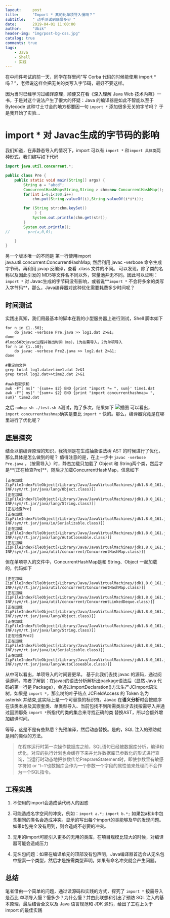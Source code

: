 ```yaml
---
layout:     post
title:      "Import * 真的比单项导入慢吗？"
subtitle:   " 动手测试到底慢多少 "
date:       2019-04-01 11:00:00
author:     "Ubik"
header-img: "img/post-bg-css.jpg"
catalog: true
comments: true
tags:
    - Java
    - Shell
    - 实践
---
```

在中间件考试的前一天，同学在群里问"写 Corba 代码的时候能使用 import * 吗？”，老师说这样会把无关的类写入字节码，最好不要这样。

因为当时已经学习过编译原理，顺便又在看《深入理解 Java Web 技术内幕》一书，于是对这个说法产生了很大的怀疑：Java 的编译器是如此不智能以至于 Bytecode 这种寸土寸金的地方都要因一句 `import *` 添加很多无关的字节吗？
于是我开始了实验...
# import * 对 Javac生成的字节码的影响
我们知道，在非静态导入的情况下，import 可以有 `import *` 和`import 具体类`两种形式，我们编写如下代码
``` java
import java.util.concurrent.*;

public class Pre {
    public static void main(String[] args) {
        String a = "abcd";
        ConcurrentHashMap<String,String > chm=new ConcurrentHashMap();
        for(int i=0;i<100;i++)
            chm.put(String.valueOf(i),String.valueOf(i*i*i));

        for (String str:chm.keySet()
             ) {
            System.out.println(chm.get(str));
        }
        System.out.println();
//        pre(a,0,0);

    }
}
```
另一个版本唯一的不同是 第一行使用import java.util.concurrent.ConcurrentHashMap;
然后利用 javac -verbose 命令生成字节码，再利用 javap 反编译，查看 .class 文件的不同。
可以发现，除了类的名称以及因此引发的 MD5等文件名不同以外，常量池并无不同。因此可以证明：`import *` 对 Javac生成的字节码没有影响，或者说**`import *` 不会将多余的类写入字节码**，那么，Java编译器对这种优化需要耗费多少时间呢？
## 时间测试
实践出真知，我们用最基本的脚本在我的小型服务器上进行测试，Shell 脚本如下
``` shell
for n in {1..50};
    do javac -verbose Pre.java >> log1.dat 2>&1; 
done
#loop50次javac过程并输出时间（ms），1为按需导入，2为单项导入
for n in {1..50};
    do javac -verbose Pre2.java >> log2.dat 2>&1;
done

#重定向文件
grep total log1.dat>>time1.dat 2>&1
grep total log2.dat>>time2.dat 2>&1

#awk截取求和
awk -F"[ ms]" '{sum+= $2} END {print "import *= ", sum}' time1.dat
awk -F"[ ms]" '{sum+= $2} END {print "import concurrenthashmap= ", sum}' time2.dat

```
之后 `nohup sh ./test.sh &`测试，跑了多次，结果如下
![插图]({{site.baseurl}}/img/D243310154EB89DCC999CB05B200D8E0.jpg)
可以看出，`import concurrenthashmap`确实是要比 `import *` 快的。那么，编译器究竟是在哪里进行了优化呢？

## 底层探究
结合以前编译原理的知识，我猜测是在生成抽象语法树 AST 的时候进行了优化，那么具体是怎么做到的呢？
值得注意的是，在上一步中 `javac -verbose Pre.java` ，（按需导入）时，静态加载只加载了 Object 和 String两个类，然后才是**[正在检查Pre]**，随后才加载ConcurrentHashMap，信息如下
``` shell
[正在加载ZipFileIndexFileObject[/Library/Java/JavaVirtualMachines/jdk1.8.0_161.jdk/Contents/Home/lib/ct.sym(META-INF/sym/rt.jar/java/lang/Object.class)]]
[正在加载ZipFileIndexFileObject[/Library/Java/JavaVirtualMachines/jdk1.8.0_161.jdk/Contents/Home/lib/ct.sym(META-INF/sym/rt.jar/java/lang/String.class)]]
[正在检查Pre]
[正在加载ZipFileIndexFileObject[/Library/Java/JavaVirtualMachines/jdk1.8.0_161.jdk/Contents/Home/lib/ct.sym(META-INF/sym/rt.jar/java/io/Serializable.class)]]
[正在加载ZipFileIndexFileObject[/Library/Java/JavaVirtualMachines/jdk1.8.0_161.jdk/Contents/Home/lib/ct.sym(META-INF/sym/rt.jar/java/lang/AutoCloseable.class)]]
[正在加载ZipFileIndexFileObject[/Library/Java/JavaVirtualMachines/jdk1.8.0_161.jdk/Contents/Home/lib/ct.sym(META-INF/sym/rt.jar/java/util/concurrent/ConcurrentHashMap.class)]]
```
但在单项导入的文件中，ConcurrentHashMap是和 String、Object 一起加载的，代码如下
``` shell
[正在加载ZipFileIndexFileObject[/Library/Java/JavaVirtualMachines/jdk1.8.0_161.jdk/Contents/Home/lib/ct.sym(META-INF/sym/rt.jar/java/util/concurrent/ConcurrentHashMap.class)]]
[正在加载ZipFileIndexFileObject[/Library/Java/JavaVirtualMachines/jdk1.8.0_161.jdk/Contents/Home/lib/ct.sym(META-INF/sym/rt.jar/java/util/concurrent/ConcurrentLinkedDeque.class)]]
[正在加载ZipFileIndexFileObject[/Library/Java/JavaVirtualMachines/jdk1.8.0_161.jdk/Contents/Home/lib/ct.sym(META-INF/sym/rt.jar/java/lang/Object.class)]]
[正在加载ZipFileIndexFileObject[/Library/Java/JavaVirtualMachines/jdk1.8.0_161.jdk/Contents/Home/lib/ct.sym(META-INF/sym/rt.jar/java/lang/String.class)]]
[正在检查Pre2]
[正在加载ZipFileIndexFileObject[/Library/Java/JavaVirtualMachines/jdk1.8.0_161.jdk/Contents/Home/lib/ct.sym(META-INF/sym/rt.jar/java/io/Serializable.class)]]
[正在加载ZipFileIndexFileObject[/Library/Java/JavaVirtualMachines/jdk1.8.0_161.jdk/Contents/Home/lib/ct.sym(META-INF/sym/rt.jar/java/lang/AutoCloseable.class)]]
```
从中可以看出，单项导入的时间要更早。
基于此我们去找 javac 的源码，通过阅读源码，笔者了解到：在javac的语法分析解析出package语法后（显然 Java 代码的第一行是 Package），会通过importDeclaration()方法生产JCImport语法树，如果是 `import *`，那么树的叶子结点 JCFieldAccess 的 Token 名为 asterisk 并结束,这实际上是一个可替换的标识符。Javac 在**语义分析**时会按顺序在该类本身及其嵌套类、单类型导入、当前包找不到所需类后才去找按需导入并通过回溯那条 `import *`所指代的类的集合来寻找正确的类 替换AST，所以会额外增加编译时间。

等等，这是不是有些熟悉？先预编译，然后动态替换。是的，SQL 注入的预防就是用的类似的方法。
> 在程序运行时第一次操作数据库之前，SQL语句已经被数据库分析，编译和优化，对应的执行计划也会缓存下来并允许数据库已参数化的形式进行查询，当运行时动态地把参数传给PreprareStatement时，即使参数里有敏感字符如 or ‘1=1’也数据库会作为一个参数一个字段的属性值来处理而不会作为一个SQL指令。


## 工程实践
1. 不使用的import会造成读代码人的困惑

2. 可能造成名字空间的冲突，例如：`import a.*;` `import b.*;`
 如果包a和b中包含相同的类名会造成冲突。显示的写出每个import的类能够及早的发现问题。如果b包完全没有用到，则会造成不必要的冲突。
3. 无用的import可能引入更多的无用的类库，在项目规模比较大的时候，对编译器可能会造成压力
4. 无名包问题：如果在编译单元的顶部没有包声明，Java编译器首选会从无名包中搜索一个类型，然后才是按需类型声明。如果有命名冲突就会产生问题。


## 总结
笔者借由一个简单的问题，通过读源码和实践的方式，探究了 `import *` 按需导入是否比 单项导入慢？慢多少？为什么慢？并由此联想和引出了预防 SQL 注入的基本原理，最后结合全文以及 Java 语言规范和 JDK 源码，给出了工程上关于 import 的最佳实践